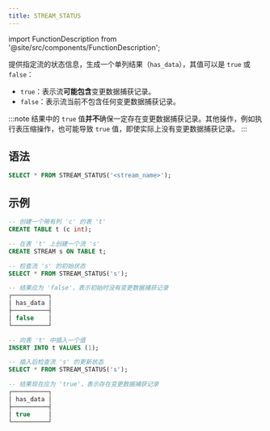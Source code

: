 ```yaml
---
title: STREAM_STATUS
---
```

import FunctionDescription from '@site/src/components/FunctionDescription';

<FunctionDescription description="引入或更新于：v1.2.225"/>

提供指定流的状态信息，生成一个单列结果（`has_data`），其值可以是 `true` 或 `false`：

- `true`：表示流**可能包含**变更数据捕获记录。
- `false`：表示流当前不包含任何变更数据捕获记录。

:::note
结果中的 `true` 值**并不**确保一定存在变更数据捕获记录。其他操作，例如执行表压缩操作，也可能导致 `true` 值，即使实际上没有变更数据捕获记录。
:::

## 语法

```sql
SELECT * FROM STREAM_STATUS('<stream_name>');
```

## 示例

```sql
-- 创建一个带有列 'c' 的表 't'
CREATE TABLE t (c int);

-- 在表 't' 上创建一个流 's'
CREATE STREAM s ON TABLE t;

-- 检查流 's' 的初始状态
SELECT * FROM STREAM_STATUS('s');

-- 结果应为 'false'，表示初始时没有变更数据捕获记录
┌──────────┐
│ has_data │
├──────────┤
│ false    │
└──────────┘

-- 向表 't' 中插入一个值
INSERT INTO t VALUES (1);

-- 插入后检查流 's' 的更新状态
SELECT * FROM STREAM_STATUS('s');

-- 结果现在应为 'true'，表示存在变更数据捕获记录
┌──────────┐
│ has_data │
├──────────┤
│ true     │
└──────────┘
```